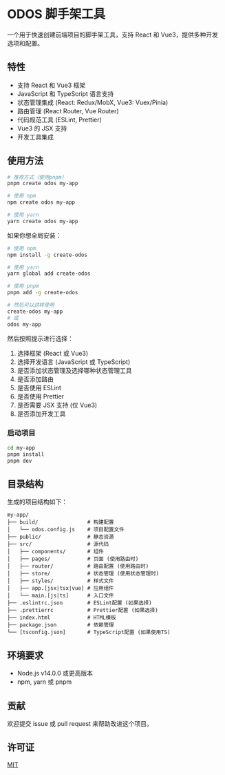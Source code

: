 # ODOS 脚手架工具

一个用于快速创建前端项目的脚手架工具，支持 React 和 Vue3，提供多种开发选项和配置。

## 特性

- 支持 React 和 Vue3 框架
- JavaScript 和 TypeScript 语言支持
- 状态管理集成 (React: Redux/MobX, Vue3: Vuex/Pinia)
- 路由管理 (React Router, Vue Router)
- 代码规范工具 (ESLint, Prettier)
- Vue3 的 JSX 支持
- 开发工具集成

## 使用方法

```bash
# 推荐方式（使用pnpm）
pnpm create odos my-app

# 使用 npm
npm create odos my-app

# 使用 yarn
yarn create odos my-app
```

如果你想全局安装：

```bash
# 使用 npm
npm install -g create-odos

# 使用 yarn
yarn global add create-odos

# 使用 pnpm
pnpm add -g create-odos

# 然后可以这样使用
create-odos my-app
# 或
odos my-app
```

然后按照提示进行选择：

1. 选择框架 (React 或 Vue3)
2. 选择开发语言 (JavaScript 或 TypeScript)
3. 是否添加状态管理及选择哪种状态管理工具
4. 是否添加路由
5. 是否使用 ESLint
6. 是否使用 Prettier
7. 是否需要 JSX 支持 (仅 Vue3)
8. 是否添加开发工具

### 启动项目

```bash
cd my-app
pnpm install
pnpm dev
```

## 目录结构

生成的项目结构如下：

```
my-app/
├── build/                # 构建配置
│   └── odos.config.js    # 项目配置文件
├── public/               # 静态资源
├── src/                  # 源代码
│   ├── components/       # 组件
│   ├── pages/            # 页面 (使用路由时)
│   ├── router/           # 路由配置 (使用路由时)
│   ├── store/            # 状态管理 (使用状态管理时)
│   ├── styles/           # 样式文件
│   ├── app.[jsx|tsx|vue] # 应用组件
│   └── main.[js|ts]      # 入口文件
├── .eslintrc.json        # ESLint配置 (如果选择)
├── .prettierrc           # Prettier配置 (如果选择)
├── index.html            # HTML模板
├── package.json          # 依赖管理
└── [tsconfig.json]       # TypeScript配置 (如果使用TS)
```

## 环境要求

- Node.js v14.0.0 或更高版本
- npm, yarn 或 pnpm

## 贡献

欢迎提交 issue 或 pull request 来帮助改进这个项目。

## 许可证

[MIT](LICENSE)
